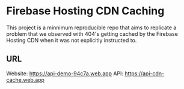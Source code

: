 # Firebase Hosting CDN Caching

This project is a minnimum reproducible repo that aims to replicate a problem that we observed with 404's getting cached by the Firebase Hosting CDN when it was not explicitly instructed to.

## URL

Website: https://api-demo-94c7a.web.app
API: https://api-cdn-cache.web.app
